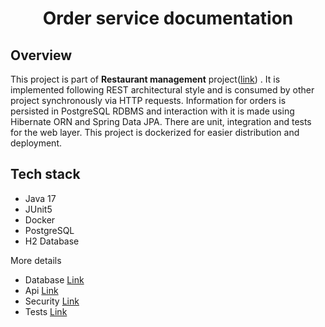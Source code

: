 <h1 style="text-align: center">Order service documentation </h1>

<h2>Overview</h2>
<p>This project is part of <b>Restaurant management</b> project(<a href="https://github.com/knetsov91/restaurant">link</a>)
. It is implemented following REST architectural style and is consumed by other project synchronously via HTTP requests.
Information for orders is persisted in PostgreSQL RDBMS and interaction with it is made using Hibernate ORN and
Spring Data JPA. There are unit, integration and tests for the web layer. This project is dockerized for easier distribution and 
deployment.
</p>
<h2>Tech stack</h2>
<ul>
    <li>Java 17</li>
    <li>JUnit5</li>
    <li>Docker</li>
    <li>PostgreSQL</li>
    <li>H2 Database</li>
</ul>
<p>More details</p>
<ul>
    <li>Database </span><a href="./docs/database/database.md">Link</a></li>
    <li>Api </span><a href=".//docs/api/api.md">Link</a></li>
    <li>Security </span><a href="./docs/security/security.md">Link</a></li>
    <li>Tests </span><a href=".//docs/tests/test.md">Link</a></li>
</ul>